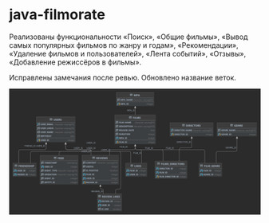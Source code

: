 # java-filmorate
Реализованы функциональности «Поиск», «Общие фильмы», «Вывод самых популярных фильмов по жанру и годам», «Рекомендации»,
«Удаление фильмов и пользователей», «Лента событий», «Отзывы», «Добавление режиссёров в фильмы».

Исправлены замечания после ревью. Обновлено название веток.

![img_2.png](img_2.png)